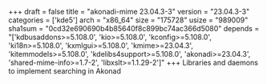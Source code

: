 +++
draft = false
title = "akonadi-mime 23.04.3-3"
version = "23.04.3-3"
categories = ['kde5']
arch = "x86_64"
size = "175728"
usize = "989009"
sha1sum = "0cd32e690690b4b85640f8c899bc74ac366d5080"
depends = "['kdbusaddons>=5.108.0', 'kio>=5.108.0', 'kconfig>=5.108.0', 'ki18n>=5.108.0', 'kxmlgui>=5.108.0', 'kmime>=23.04.3', 'kitemmodels>=5.108.0', 'kdelibs4support>=5.108.0', 'akonadi>=23.04.3', 'shared-mime-info>=1.7-2', 'libxslt>=1.1.29-2']"
+++
Libraries and daemons to implement searching in Akonad